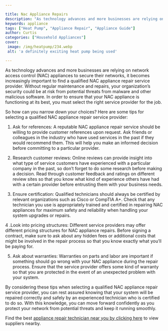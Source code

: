 ```yaml
---

title: Nac Appliance Repairs
description: "As technology advances and more businesses are relying on network access control (NAC) appliances to secure their networks, it bec...lets find out"
keywords: appliance
tags: ["Heat Pump", "Appliance Repair", "Appliance Guide"]
author: Curtis
categories: ["Household Appliances"]
cover: 
 image: /img/heatpump/234.webp
 alt: 'a definitely exciting heat pump being used'

---
```


As technology advances and more businesses are relying on network access control (NAC) appliances to secure their networks, it becomes increasingly important to find a qualified NAC appliance repair service provider. Without regular maintenance and repairs, your organization’s security could be at risk from potential threats from malware and other malicious software. In order to ensure that your NAC appliance is functioning at its best, you must select the right service provider for the job. 

So how can you narrow down your choices? Here are some tips for selecting a qualified NAC appliance repair service provider: 

1. Ask for references: A reputable NAC appliance repair service should be willing to provide customer references upon request. Ask friends or colleagues in the industry who have used services in the past if they would recommend them. This will help you make an informed decision before committing to a particular provider. 

2. Research customer reviews: Online reviews can provide insight into what type of service customers have experienced with a particular company in the past, so don’t forget to do some research before making a decision. Read through customer feedback and ratings on different review sites so that you know what kind of experience others have had with a certain provider before entrusting them with your business needs. 

3. Ensure certification: Qualified technicians should always be certified by relevant organizations such as Cisco or CompTIA A+. Check that any technician you use is appropriately trained and certified in repairing NAC appliances for maximum safety and reliability when handling your system upgrades or repairs. 

4 .Look into pricing structures: Different service providers may offer different pricing structures for NAC appliance repairs. Before signing a contract, make sure to ask about any hidden fees or additional costs that might be involved in the repair process so that you know exactly what you’ll be paying for.

5. Ask about warranties: Warranties on parts and labor are important if something should go wrong with your NAC appliance during the repair process. Ensure that the service provider offers some kind of warranty so that you are protected in the event of an unexpected problem with your system. 

By considering these tips when selecting a qualified NAC appliance repair service provider, you can rest assured knowing that your system will be repaired correctly and safely by an experienced technician who is certified to do so. With this knowledge, you can move forward confidently as you protect your network from potential threats and keep it running smoothly.

Find the best <a href="/pages/appliance-repair-technicians/">appliance repair technician near you by clicking here</a> to view suppliers nearby.
